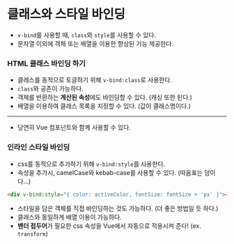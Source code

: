 # 클래스와 스타일 바인딩

- `v-bind`를 사용할 때, `class`와 `style`를 사용할 수 있다.
- 문자열 이외에 객체 또는 배열을 이용한 향상된 기능 제공한다.

### HTML 클래스 바인딩 하기

- 클래스를 동적으로 토글하기 위해 `v-bind:class`로 사용한다.
- `class`와 공존이 가능하다.
- 객체를 반환하는 **계산된 속성**에도 바인딩할 수 있다. (캐싱 또한 된다.)
- 배열을 이용하여 클래스 목록을 지정할 수 있다. (값이 클래스명이다.)

--------------------

- 당연히 Vue 컴포넌트와 함께 사용할 수 있다.


### 인라인 스타일 바인딩

- css를 동적으로 추가하기 위해 `v-bind:style`를 사용한다.
- 속성을 추가시, camelCase와 kebab-case를 사용할 수 있다. (따옴표는 덤이다...)

```html
<div v-bind:style="{ color: activeColor, fontSize: fontSize + 'px' }"></div>
```

- 스타일을 담은 객체를 직접 바인딩하는 것도 가능하다. (더 좋은 방법일 듯 하다.)
- 클래스와 동일하게 배열 이용이 가능하다.
- **벤더 접두어**가 필요한 css 속성을 Vue에서 자동으로 적용시켜 준다! (ex. `transform`)

